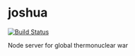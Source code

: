 joshua
======

[![Build Status](https://travis-ci.org/war-games/joshua.svg?branch=master)](https://travis-ci.org/war-games/joshua)

Node server for global thermonuclear war
